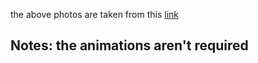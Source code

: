 the above photos are taken from this [link](https://bootstrapmade.com/demo/templates/OnePage/)  

## Notes: the animations aren't required